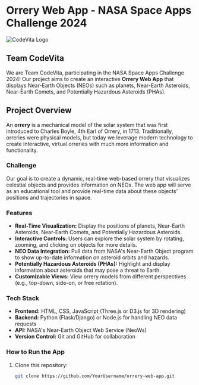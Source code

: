 # Orrery Web App - NASA Space Apps Challenge 2024

![CodeVita Logo](path-to-logo.png) <!-- Add your team logo if applicable -->

## Team CodeVita

We are Team CodeVita, participating in the NASA Space Apps Challenge 2024! Our project aims to create an interactive **Orrery Web App** that displays Near-Earth Objects (NEOs) such as planets, Near-Earth Asteroids, Near-Earth Comets, and Potentially Hazardous Asteroids (PHAs).

## Project Overview

An **orrery** is a mechanical model of the solar system that was first introduced to Charles Boyle, 4th Earl of Orrery, in 1713. Traditionally, orreries were physical models, but today we leverage modern technology to create interactive, virtual orreries with much more information and functionality.

### Challenge

Our goal is to create a dynamic, real-time web-based orrery that visualizes celestial objects and provides information on NEOs. The web app will serve as an educational tool and provide real-time data about these objects' positions and trajectories in space.

### Features

- **Real-Time Visualization:** Display the positions of planets, Near-Earth Asteroids, Near-Earth Comets, and Potentially Hazardous Asteroids.
- **Interactive Controls:** Users can explore the solar system by rotating, zooming, and clicking on objects for more details.
- **NEO Data Integration:** Pull data from NASA's Near-Earth Object program to show up-to-date information on asteroid orbits and hazards.
- **Potentially Hazardous Asteroids (PHAs):** Highlight and display information about asteroids that may pose a threat to Earth.
- **Customizable Views:** View orrery models from different perspectives (e.g., top-down, side-on, or free rotation).

### Tech Stack

- **Frontend:** HTML, CSS, JavaScript (Three.js or D3.js for 3D rendering)
- **Backend:** Python (Flask/Django) or Node.js for handling NEO data requests
- **API:** NASA's Near-Earth Object Web Service (NeoWs)
- **Version Control:** Git and GitHub for collaboration

### How to Run the App

1. Clone this repository:  
   ```bash
   git clone https://github.com/YourUsername/orrery-web-app.git
